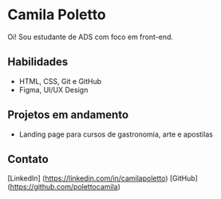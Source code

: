 # Camila Poletto
Oi! Sou estudante de ADS com foco em front-end.
## Habilidades
- HTML, CSS, Git e GitHub
- Figma, UI/UX Design
## Projetos em andamento
- Landing page para cursos de gastronomia, arte e apostilas
## Contato
[LinkedIn] (https://linkedin.com/in/camilapoletto)
[GitHub] (https://github.com/polettocamila)